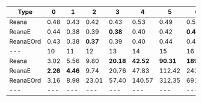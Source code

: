 | Type | 0 | 1 | 2 | 3 | 4 | 5 | 6 | 7 | 8 | 9 |
|---|---|---|---|---|---|---|---|---|---|---|
| Reana | 0.48 | 0.43 | 0.42 | 0.43 | 0.53 | 0.49 | 0.55 | 0.62 | 0.83 | 1.24 |
| ReanaE | 0.44 | 0.38 | 0.39 | **0.38** | 0.40 | 0.42 | **0.46** | **0.56** | **0.78** | 1.21 |
| ReanaEOrd | 0.43 | 0.38 | **0.37** | 0.39 | 0.40 | 0.44 | 0.49 | 0.63 | 0.89 | 1.50 |
| --- | 10 | 11 | 12 | 13 | 14 | 15 | 16 | 17 | --- | --- |
| Reana | 3.02 | 5.56 | 9.80 | **20.18** | **42.52** | **90.31** | **189.06** | **406.35** | -- | -- |
| ReanaE | **2.26** | **4.46** | 9.74 | 20.76 | 47.83 | 112.42 | 243.52 | 530.43 | -- | -- |
| ReanaEOrd | 3.16 | 8.98 | 23.01 | 57.40 | 140.57 | 312.35 | 691.13 | 1490.64 | -- | -- |
|---|---|---|---|---|---|---|---|---|---|---|
